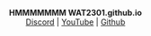 <p align='center'>
  <b>HMMMMMMM WAT2301.github.io</b><br>  
  <a href="https://discord.gg/cfR34995bv">Discord</a> |
  <a href="https://www.youtube.com/channel/UCXVf8T7Xmu12fbXD1dgYwKw">YouTube</a> |
  <a href="https://github.com/WAT2301">Github</a><br><br>

</p>
